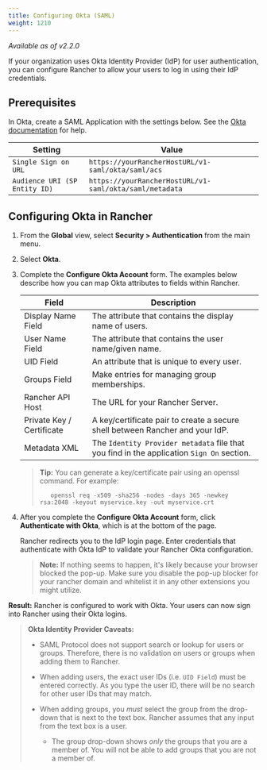 ```yaml
---
title: Configuring Okta (SAML)
weight: 1210
---
```


_Available as of v2.2.0_

If your organization uses Okta Identity Provider (IdP) for user authentication, you can configure Rancher to allow your users to log in using their IdP credentials.

## Prerequisites

In Okta, create a SAML Application with the settings below. See the [Okta documentation](https://developer.okta.com/standards/SAML/setting_up_a_saml_application_in_okta) for help.

Setting | Value    
------------|------------
`Single Sign on URL` | `https://yourRancherHostURL/v1-saml/okta/saml/acs`
`Audience URI (SP Entity ID)` | `https://yourRancherHostURL/v1-saml/okta/saml/metadata`

## Configuring Okta in Rancher

1.	From the **Global** view, select **Security > Authentication** from the main menu.

1.	Select **Okta**.

1.	Complete the **Configure Okta Account** form. The examples below describe how you can map Okta attributes to fields within Rancher.

    | Field                     | Description                                                                   |
    | ------------------------- | ----------------------------------------------------------------------------- |
    | Display Name Field        | The attribute that contains the display name of users.                    |
    | User Name Field           | The attribute that contains the user name/given name.                     |
    | UID Field                 | An attribute that is unique to every user.                 |
    | Groups Field              | Make entries for managing group memberships.                                 |
    | Rancher API Host          | The URL for your Rancher Server.                                              |
    | Private Key / Certificate | A key/certificate pair to create a secure shell between Rancher and your IdP. |
    | Metadata XML              | The `Identity Provider metadata` file that you find in the application `Sign On` section.  |

    >**Tip:** You can generate a key/certificate pair using an openssl command. For example:
    >    
    >        openssl req -x509 -sha256 -nodes -days 365 -newkey rsa:2048 -keyout myservice.key -out myservice.crt


1. After you complete the **Configure Okta Account** form, click **Authenticate with Okta**, which is at the bottom of the page.

    Rancher redirects you to the IdP login page. Enter credentials that authenticate with Okta IdP to validate your Rancher Okta configuration.

    >**Note:** If nothing seems to happen, it's likely because your browser blocked the pop-up. Make sure you disable the pop-up blocker for your rancher domain and whitelist it in any other extensions you might utilize.

**Result:** Rancher is configured to work with Okta. Your users can now sign into Rancher using their Okta logins.

>**Okta Identity Provider Caveats:**
>
>- SAML Protocol does not support search or lookup for users or groups. Therefore, there is no validation on users or groups when adding them to Rancher.
>- When adding users, the exact user IDs (i.e. `UID Field`) must be entered correctly. As you type the user ID, there will be no search for other  user IDs that may match.
>- When adding groups, you *must* select the group from the drop-down that is next to the text box. Rancher assumes that any input from the text box is a user.
>
>   - The group drop-down shows *only* the groups that you are a member of. You will not be able to add groups that you are not a member of.
